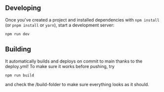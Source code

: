 ## Developing

Once you've created a project and installed dependencies with `npm install` (or `pnpm install` or `yarn`), start a development server:

```bash
npm run dev

```

## Building

It automatically builds and deploys on commit to main thanks to the deploy.yml!
To make sure it works before pushing, try

```bash
npm run build
```

and check the /build-folder to make sure everything looks as it should.
